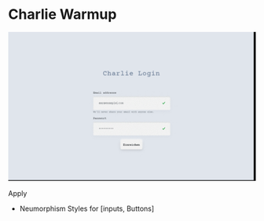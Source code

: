 # Charlie Warmup

![screenshots](/src/assets/ss.gif)

Apply 

  -  Neumorphism Styles for [inputs, Buttons]
